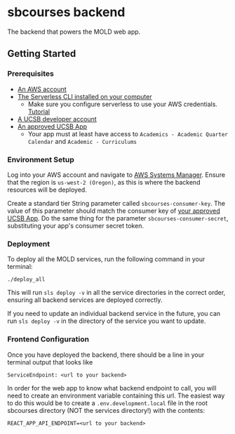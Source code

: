 # sbcourses backend

The backend that powers the MOLD web app.

## Getting Started

### Prerequisites

- [An AWS account](https://aws.amazon.com/)
- [The Serverless CLI installed on your computer](https://serverless.com/framework/docs/providers/aws/guide/installation/)
  - Make sure you configure serverless to use your AWS credentials.
    [Tutorial](https://serverless.com/framework/docs/providers/aws/guide/credentials/)
- [A UCSB developer account](https://developer.ucsb.edu/)
- [An approved UCSB App](https://developer.ucsb.edu/creating-your-first-app)
  - Your app must at least have access to
    `Academics - Academic Quarter Calendar` and `Academic - Curriculums`

### Environment Setup

Log into your AWS account and navigate to
[AWS Systems Manager](https://us-west-2.console.aws.amazon.com/systems-manager/parameters?region=us-west-2).
Ensure that the region is `us-west-2 (Oregon)`, as this is where the backend resources will be deployed.

Create a standard tier String parameter called `sbcourses-consumer-key`. The value of this parameter should match
the consumer key of [your approved UCSB App](https://developer.ucsb.edu/user/me/apps). Do the same thing for the
parameter `sbcourses-consumer-secret`, substituting your app's consumer secret token.

### Deployment

To deploy all the MOLD services, run the following command in your terminal:

```
./deploy_all
```

This will run `sls deploy -v` in all the service directories in the correct order, ensuring all backend services
are deployed correctly.

If you need to update an individual backend service in the future, you can run `sls deploy -v` in the directory
of the service you want to update.

### Frontend Configuration

Once you have deployed the backend, there should be a line in your terminal output that looks like

```
ServiceEndpoint: <url to your backend>
```

In order for the web app to know what backend endpoint to call, you will need to create an environment variable
containing this url. The easiest way to do this would be to create a `.env.development.local` file in the root
sbcourses directory (NOT the services directory!) with the contents:

```
REACT_APP_API_ENDPOINT=<url to your backend>
```
